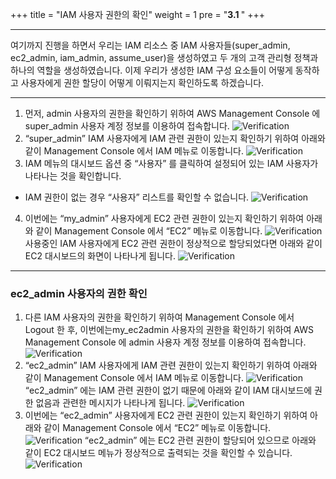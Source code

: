 +++
title = "IAM 사용자 권한의 확인"
weight = 1
pre = "<b>3.1 </b>"
+++

* * *

여기까지 진행을 하면서 우리는 IAM 리소스 중 IAM 사용자들(super_admin, ec2_admin, iam_admin, assume_user)을 생성하였고 두 개의 고객 관리형 정책과 하나의 역할을 생성하였습니다. 이제 우리가 생성한 IAM 구성 요소들이 어떻게 동작하고 사용자에게 권한 할당이 어떻게 이뤄지는지 확인하도록 하겠습니다.


* * * 
1. 먼저, admin 사용자의 권한을 확인하기 위하여 AWS Management Console 에 super_admin 사용자 계정 정보를 이용하여 접속합니다.
![Verification](/images/verification_console_access_super_admin.png)
2. “super_admin” IAM 사용자에게 IAM 관련 권한이 있는지 확인하기 위하여 아래와 같이 Management Console 에서 IAM 메뉴로 이동합니다.
![Verification](/images/iam_menu.png)           
3. IAM 메뉴의 대시보드 옵션 중 “사용자” 를 클릭하여 설정되어 있는 IAM 사용자가 나타나는 것을 확인합니다.
* IAM 권한이 없는 경우 “사용자” 리스트를 확인할 수 없습니다.
![Verification](/images/list_user.png)
4. 이번에는 “my_admin” 사용자에게 EC2 관련 권한이 있는지 확인하기 위하여 아래와 같이 Management Console 에서 “EC2” 메뉴로 이동합니다.
![Verification](/images/ec2_menu.png)
사용중인 IAM 사용자에게 EC2 관련 권한이 정상적으로 할당되었다면 아래와 같이 EC2 대시보드의 화면이 나타나게 됩니다.
![Verification](/images/no_permission.png)

* * * 
### ec2_admin 사용자의 권한 확인
1. 다른 IAM 사용자의 권한을 확인하기 위하여 Management Console 에서 Logout 한 후, 이번에는my_ec2admin 사용자의 권한을 확인하기 위하여 AWS Management Console 에 admin 사용자 계정 정보를 이용하여 접속합니다.
![Verification](/images/my_ec2admin_access.png)
2. “ec2_admin” IAM 사용자에게 IAM 관련 권한이 있는지 확인하기 위하여 아래와 같이 Management Console 에서 IAM 메뉴로 이동합니다.
![Verification](/images/iam_menu.png)
“ec2_admin” 에는 IAM 관련 권한이 없기 때문에 아래와 같이 IAM 대시보드에 권한 없음과 관련한 메시지가 나타나게 됩니다.
![Verification](/images/iam_no_permission.png)
3. 이번에는 “ec2_admin” 사용자에게 EC2 관련 권한이 있는지 확인하기 위하여 아래와 같이 Management Console 에서 “EC2” 메뉴로 이동합니다.
![Verification](/images/ec2_menu.png)
 “ec2_admin” 에는 EC2 관련 권한이 할당되어 있으므로 아래와 같이 EC2 대시보드 메뉴가 정상적으로 출력되는 것을 확인할 수 있습니다.
![Verification](/images/ec2_with_permission.png)
               
